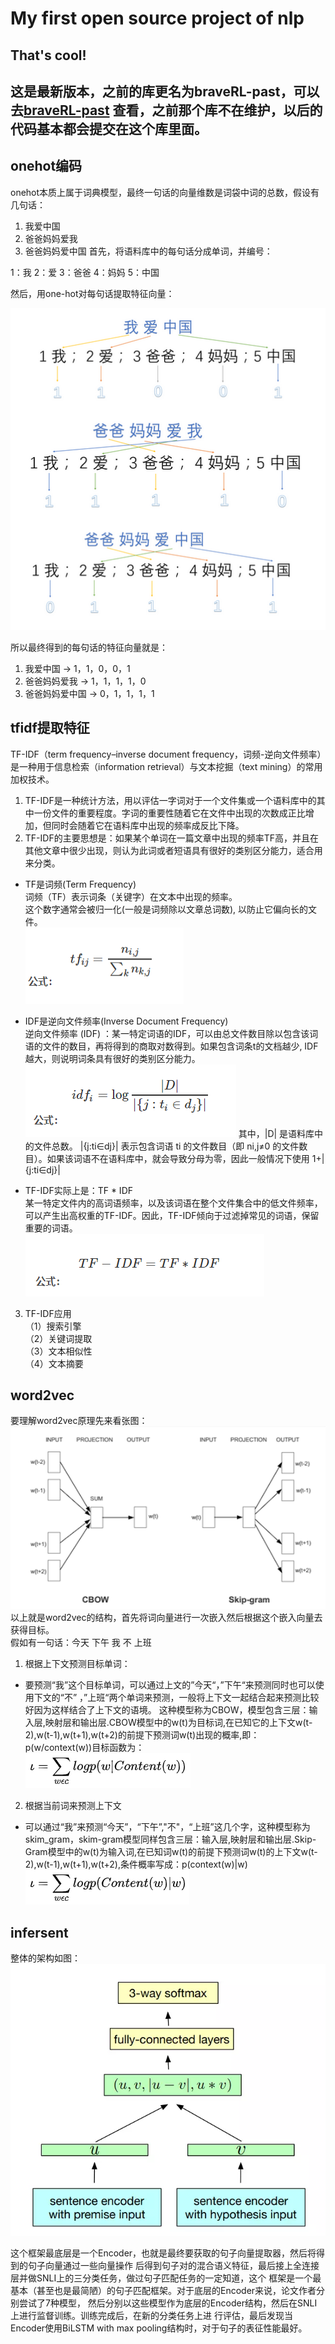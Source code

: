 # My first open source project of nlp

## That's cool!
## 这是最新版本，之前的库更名为braveRL-past，可以去[braveRL-past](https://github.com/opprash/braveRL) 查看，之前那个库不在维护，以后的代码基本都会提交在这个库里面。

## onehot编码
onehot本质上属于词典模型，最终一句话的向量维数是词袋中词的总数，假设有几句话：

1. 我爱中国
2. 爸爸妈妈爱我
3. 爸爸妈妈爱中国
首先，将语料库中的每句话分成单词，并编号：

1：我      2：爱      3：爸爸      4：妈妈      5：中国

然后，用one-hot对每句话提取特征向量：

![onehot](https://github.com/opprash/braveRL/blob/master/datas/one_hot.png)

所以最终得到的每句话的特征向量就是：

1. 我爱中国 -> 1，1，0，0，1
2. 爸爸妈妈爱我 -> 1，1，1，1，0
3. 爸爸妈妈爱中国 -> 0，1，1，1，1

## tfidf提取特征
TF-IDF（term frequency–inverse document frequency，词频-逆向文件频率）是一种用于信息检索（information retrieval）与文本挖掘（text mining）的常用加权技术。
1. TF-IDF是一种统计方法，用以评估一字词对于一个文件集或一个语料库中的其中一份文件的重要程度。字词的重要性随着它在文件中出现的次数成正比增加，但同时会随着它在语料库中出现的频率成反比下降。
2. TF-IDF的主要思想是：如果某个单词在一篇文章中出现的频率TF高，并且在其他文章中很少出现，则认为此词或者短语具有很好的类别区分能力，适合用来分类。
* TF是词频(Term Frequency)     
词频（TF）表示词条（关键字）在文本中出现的频率。  
这个数字通常会被归一化(一般是词频除以文章总词数), 以防止它偏向长的文件。  
![tf](https://github.com/opprash/braveRL/blob/master/datas/tf.png)  

* IDF是逆向文件频率(Inverse Document Frequency)  
逆向文件频率 (IDF) ：某一特定词语的IDF，可以由总文件数目除以包含该词语的文件的数目，再将得到的商取对数得到。如果包含词条t的文档越少, IDF越大，则说明词条具有很好的类别区分能力。  
![idf](https://github.com/opprash/braveRL/blob/master/datas/idf.png)
其中，|D| 是语料库中的文件总数。 |{j:ti∈dj}| 表示包含词语 ti 的文件数目（即 ni,j≠0 的文件数目）。如果该词语不在语料库中，就会导致分母为零，因此一般情况下使用 1+|{j:ti∈dj}|   
* TF-IDF实际上是：TF * IDF  
某一特定文件内的高词语频率，以及该词语在整个文件集合中的低文件频率，可以产生出高权重的TF-IDF。因此，TF-IDF倾向于过滤掉常见的词语，保留重要的词语。  
![tfidf](https://github.com/opprash/braveRL/blob/master/datas/tfidf.png)
3. TF-IDF应用  
（1）搜索引擎  
（2）关键词提取  
（3）文本相似性  
（4）文本摘要  
## word2vec
要理解word2vec原理先来看张图：    
![word2vec](https://github.com/opprash/braveRL/blob/master/datas/word2vec.png)   
以上就是word2vec的结构，首先将词向量进行一次嵌入然后根据这个嵌入向量去获得目标。   
假如有一句话：今天 下午 我 不 上班
1. 根据上下文预测目标单词：
* 要预测“我”这个目标单词，可以通过上文的”今天“，”下午“来预测同时也可以使用下文的“不” ，”上班“两个单词来预测，一般将上下文一起结合起来预测比较好因为这样结合了上下文的语境。
这种模型称为CBOW，模型包含三层：输入层,映射层和输出层.CBOW模型中的w(t)为目标词,在已知它的上下文w(t-2),w(t-1),w(t+1),w(t+2)的前提下预测词w(t)出现的概率,即：p(w/context(w))目标函数为：  
![CBOW](https://github.com/opprash/braveRL/blob/master/datas/CBOW.png)
2. 根据当前词来预测上下文
* 可以通过“我”来预测“今天”，“下午”,"不"，“上班”这几个字，这种模型称为skim_gram，skim-gram模型同样包含三层：输入层,映射层和输出层.Skip-Gram模型中的w(t)为输入词,在已知词w(t)的前提下预测词w(t)的上下文w(t-2),w(t-1),w(t+1),w(t+2),条件概率写成：p(context(w)|w)  
![skip-gram](https://github.com/opprash/braveRL/blob/master/datas/skip_gram.png)  

## infersent
整体的架构如图：  
![infersent](https://github.com/opprash/braveRL/blob/master/datas/infersent.png)  

这个框架最底层是一个Encoder，也就是最终要获取的句子向量提取器，然后将得到的句子向量通过一些向量操作
后得到句子对的混合语义特征，最后接上全连接层并做SNLI上的三分类任务，做过句子匹配任务的一定知道，这个
框架是一个最基本（甚至也是最简陋）的句子匹配框架。对于底层的Encoder来说，论文作者分别尝试了7种模型，
然后分别以这些模型作为底层的Encoder结构，然后在SNLI上进行监督训练。训练完成后，在新的分类任务上进
行评估，最后发现当Encoder使用BiLSTM with max pooling结构时，对于句子的表征性能最好。  

